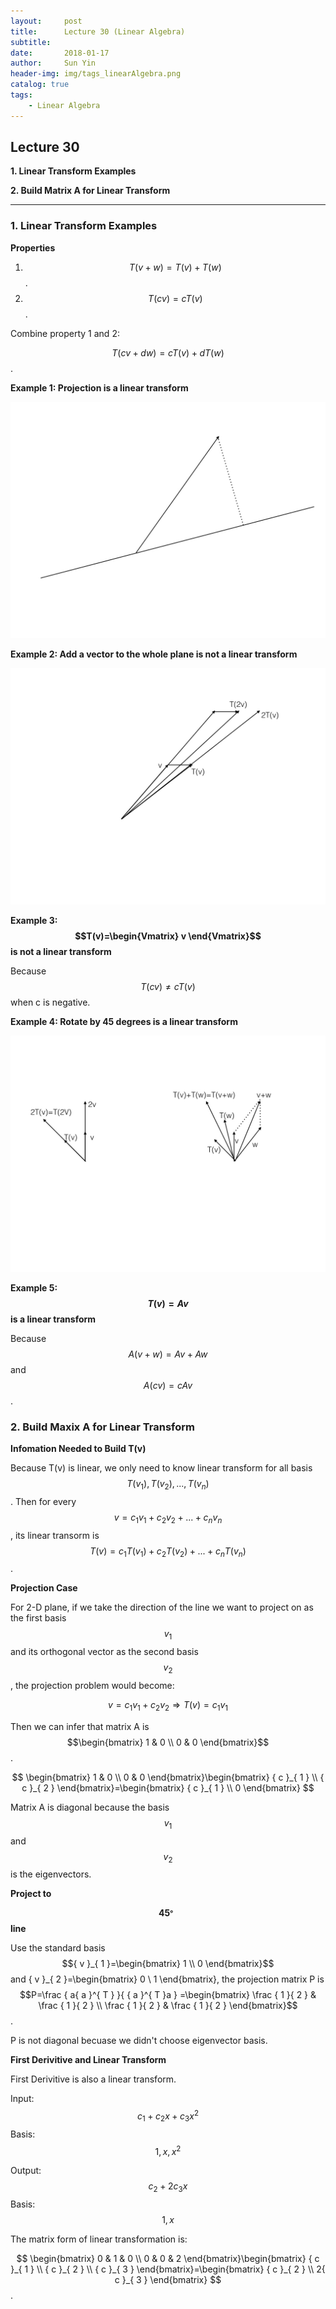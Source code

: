 ```yaml
---
layout:     post
title:      Lecture 30 (Linear Algebra)
subtitle:   
date:       2018-01-17
author:     Sun Yin
header-img: img/tags_linearAlgebra.png
catalog: true
tags:
    - Linear Algebra
---
```

## Lecture 30

**1. Linear Transform Examples**

**2. Build Matrix A for Linear Transform**

---

### 1. Linear Transform Examples

**Properties**

1. $$T(v+w)=T(v)+T(w)$$.
2. $$T(cv)=cT(v)$$.

Combine property 1 and 2:

$$T(cv+dw)=cT(v)+dT(w)$$.

**Example 1: Projection is a linear transform**

![](/img/linear_Algebra/projection.001.jpg)

**Example 2: Add a vector to the whole plane is not a linear transform**

![](/img/linear_Algebra/add_vector.001.jpg)

**Example 3: $$T(v)=\begin{Vmatrix} v \end{Vmatrix}$$ is not a linear transform**

Because $$T(cv)\neq cT(v)$$ when c is negative.

**Example 4: Rotate by 45 degrees is a linear transform**

![](/img/linear_Algebra/rotate.001.jpg)

**Example 5: $$T(v) = Av$$ is a linear transform**

Because $$A(v+w)=Av+Aw$$ and $$A(cv)=cAv$$.

### 2. Build Maxix A for Linear Transform

**Infomation Needed to Build T(v)**

Because T(v) is linear, we only need to know linear transform for all basis $$T({v}_{1}), T({v}_{2}),...,T({v}_{n})$$. Then for every $$v={ c }_{ 1 }{ v }_{ 1 }+{ c }_{ 2 }{ v }_{ 2 }+...+{ c }_{ n }{ v }_{ n }$$, its linear transorm is $$T(v)={ c }_{ 1 }T({ v }_{ 1 })+{ c }_{ 2 }T({ v }_{ 2 })+...+{ c }_{ n }T({ v }_{ n })$$.

**Projection Case**

For 2-D plane, if we take the direction of the line we want to project on as the first basis $${v}_{1}$$ and its orthogonal vector as the second basis $${v}_{2}$$, the projection problem would become:

$$
v={ c }_{ 1 }{ v }_{ 1 }+{ c }_{ 2 }{ v }_{ 2 }\Rightarrow T(v)={ c }_{ 1 }{ v }_{ 1 }
$$

Then we can infer that matrix A is $$\begin{bmatrix} 1 & 0 \\ 0 & 0 \end{bmatrix}$$.

$$
\begin{bmatrix} 1 & 0 \\ 0 & 0 \end{bmatrix}\begin{bmatrix} { c }_{ 1 } \\ { c }_{ 2 } \end{bmatrix}=\begin{bmatrix} { c }_{ 1 } \\ 0 \end{bmatrix}
$$

Matrix A is diagonal because the basis $${v}_{1}$$ and $${v}_{2}$$ is the eigenvectors.

**Project to $${45}^{。}$$ line**

Use the standard basis $${ v }_{ 1 }=\begin{bmatrix} 1 \\ 0 \end{bmatrix}$$ and { v }_{ 2 }=\begin{bmatrix} 0 \\ 1 \end{bmatrix}, the projection matrix P is $$P=\frac { a{ a }^{ T } }{ { a }^{ T }a } =\begin{bmatrix} \frac { 1 }{ 2 }  & \frac { 1 }{ 2 }  \\ \frac { 1 }{ 2 }  & \frac { 1 }{ 2 }  \end{bmatrix}$$.

P is not diagonal becuase we didn't choose eigenvector basis.

**First Derivitive and Linear Transform**

First Derivitive is also a linear transform.

Input: $${ c }_{ 1 }+{ c }_{ 2 }x+{ c }_{ 3 }{ x }^{ 2 }$$ Basis: $$1, x, {x}^{2}$$

Output: $${ c }_{ 2 }+2{ c }_{ 3 }{ x }$$ Basis: $$1, x$$

The matrix form of linear transformation is:

$$
\begin{bmatrix} 0 & 1 & 0 \\ 0 & 0 & 2 \end{bmatrix}\begin{bmatrix} { c }_{ 1 } \\ { c }_{ 2 } \\ { c }_{ 3 } \end{bmatrix}=\begin{bmatrix} { c }_{ 2 } \\ 2{ c }_{ 3 } \end{bmatrix}
$$.





